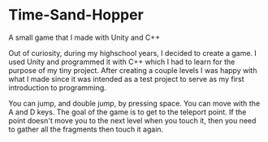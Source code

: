 # Time-Sand-Hopper
A small game that I made with Unity and C++

Out of curiosity, during my highschool years, I decided to create a 
game. I used Unity and programmed it with C++ which I had to learn 
for the purpose of my tiny project. After creating a couple levels 
I was happy with what I made since it was intended as a test project 
to serve as my first introduction to programming.

You can jump, and double jump, by pressing space.
You can move with the A and D keys.
The goal of the game is to get to the teleport point.
If the point doesn't move you to the next level when you touch
 it, then you need to gather all the fragments then touch it again.
